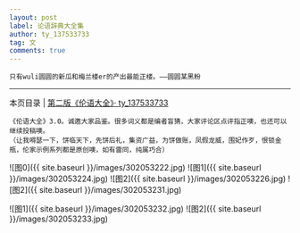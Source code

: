 ```yaml
---
layout: post
label: 论语辞典大全集
author: ty_137533733
tag: 文
comments: true
---
```


    只有wuli圆圆的新瓜和梅兰楼er的产出最能正楼。——圆圆某黑粉
    
---

本页目录 \| [第二版《伦语大全》· ty_137533733](#dxjja) 

<a name="dxjja"></a>
    
    《伦语大全》3.0。诚邀大家品鉴。很多词义都是编者盲猜，大家评论区点评指正噢，也还可以继续投稿噢。
    （让我嘚瑟一下，饼临天下，先饼后礼，集资广益，为饼做账，凤假龙威，围妃作歹，恨锁金瓶，伦家示例系列都是原创噢，如有雷同，纯属巧合）
    
    
![图0]({{ site.baseurl }}/images/302053222.jpg)
![图1]({{ site.baseurl }}/images/302053224.jpg)
![图2]({{ site.baseurl }}/images/302053226.jpg)
![图2]({{ site.baseurl }}/images/302053231.jpg)

![图1]({{ site.baseurl }}/images/302053232.jpg)
![图2]({{ site.baseurl }}/images/302053233.jpg)

